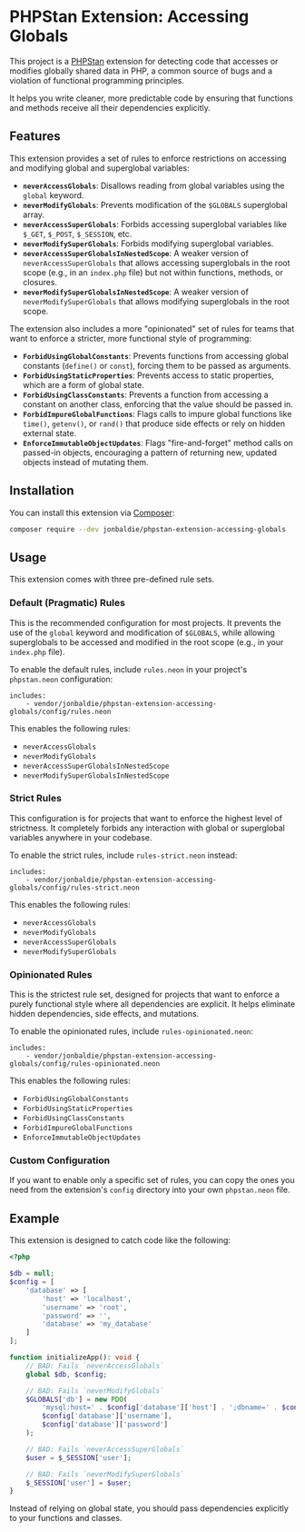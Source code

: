 # PHPStan Extension: Accessing Globals

This project is a [PHPStan](https://phpstan.org/) extension for detecting code that accesses or modifies globally shared data in PHP, a common source of bugs and a violation of functional programming principles.

It helps you write cleaner, more predictable code by ensuring that functions and methods receive all their dependencies explicitly.

## Features

This extension provides a set of rules to enforce restrictions on accessing and modifying global and superglobal variables:

-   **`neverAccessGlobals`**: Disallows reading from global variables using the `global` keyword.
-   **`neverModifyGlobals`**: Prevents modification of the `$GLOBALS` superglobal array.
-   **`neverAccessSuperGlobals`**: Forbids accessing superglobal variables like `$_GET`, `$_POST`, `$_SESSION`, etc.
-   **`neverModifySuperGlobals`**: Forbids modifying superglobal variables.
-   **`neverAccessSuperGlobalsInNestedScope`**: A weaker version of `neverAccessSuperGlobals` that allows accessing superglobals in the root scope (e.g., in an `index.php` file) but not within functions, methods, or closures.
-   **`neverModifySuperGlobalsInNestedScope`**: A weaker version of `neverModifySuperGlobals` that allows modifying superglobals in the root scope.

The extension also includes a more "opinionated" set of rules for teams that want to enforce a stricter, more functional style of programming:

-   **`ForbidUsingGlobalConstants`**: Prevents functions from accessing global constants (`define()` or `const`), forcing them to be passed as arguments.
-   **`ForbidUsingStaticProperties`**: Prevents access to static properties, which are a form of global state.
-   **`ForbidUsingClassConstants`**: Prevents a function from accessing a constant on another class, enforcing that the value should be passed in.
-   **`ForbidImpureGlobalFunctions`**: Flags calls to impure global functions like `time()`, `getenv()`, or `rand()` that produce side effects or rely on hidden external state.
-   **`EnforceImmutableObjectUpdates`**: Flags "fire-and-forget" method calls on passed-in objects, encouraging a pattern of returning new, updated objects instead of mutating them.

## Installation

You can install this extension via [Composer](https://getcomposer.org/):

```bash
composer require --dev jonbaldie/phpstan-extension-accessing-globals
```

## Usage

This extension comes with three pre-defined rule sets.

### Default (Pragmatic) Rules

This is the recommended configuration for most projects. It prevents the use of the `global` keyword and modification of `$GLOBALS`, while allowing superglobals to be accessed and modified in the root scope (e.g., in your `index.php` file).

To enable the default rules, include `rules.neon` in your project's `phpstan.neon` configuration:

```neon
includes:
    - vendor/jonbaldie/phpstan-extension-accessing-globals/config/rules.neon
```

This enables the following rules:
- `neverAccessGlobals`
- `neverModifyGlobals`
- `neverAccessSuperGlobalsInNestedScope`
- `neverModifySuperGlobalsInNestedScope`

### Strict Rules

This configuration is for projects that want to enforce the highest level of strictness. It completely forbids any interaction with global or superglobal variables anywhere in your codebase.

To enable the strict rules, include `rules-strict.neon` instead:

```neon
includes:
    - vendor/jonbaldie/phpstan-extension-accessing-globals/config/rules-strict.neon
```

This enables the following rules:
- `neverAccessGlobals`
- `neverModifyGlobals`
- `neverAccessSuperGlobals`
- `neverModifySuperGlobals`

### Opinionated Rules

This is the strictest rule set, designed for projects that want to enforce a purely functional style where all dependencies are explicit. It helps eliminate hidden dependencies, side effects, and mutations.

To enable the opinionated rules, include `rules-opinionated.neon`:

```neon
includes:
    - vendor/jonbaldie/phpstan-extension-accessing-globals/config/rules-opinionated.neon
```

This enables the following rules:
- `ForbidUsingGlobalConstants`
- `ForbidUsingStaticProperties`
- `ForbidUsingClassConstants`
- `ForbidImpureGlobalFunctions`
- `EnforceImmutableObjectUpdates`

### Custom Configuration

If you want to enable only a specific set of rules, you can copy the ones you need from the extension's `config` directory into your own `phpstan.neon` file.

## Example

This extension is designed to catch code like the following:

```php
<?php

$db = null;
$config = [
    'database' => [
        'host' => 'localhost',
        'username' => 'root',
        'password' => '',
        'database' => 'my_database'
    ]
];

function initializeApp(): void {
    // BAD: Fails `neverAccessGlobals`
    global $db, $config;

    // BAD: Fails `neverModifyGlobals`
    $GLOBALS['db'] = new PDO(
        'mysql:host=' . $config['database']['host'] . ';dbname=' . $config['database']['database'],
        $config['database']['username'],
        $config['database']['password']
    );

    // BAD: Fails `neverAccessSuperGlobals`
    $user = $_SESSION['user'];

    // BAD: Fails `neverModifySuperGlobals`
    $_SESSION['user'] = $user;
}
```

Instead of relying on global state, you should pass dependencies explicitly to your functions and classes.